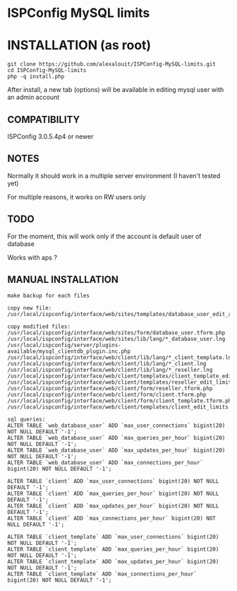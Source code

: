 ISPConfig MySQL limits
=========================


# INSTALLATION (as root)

```
git clone https://github.com/alexalouit/ISPConfig-MySQL-limits.git
cd ISPConfig-MySQL-limits
php -q install.php
```

After install, a new tab (options) will be available in editing mysql user with an admin account


## COMPATIBILITY

ISPConfig 3.0.5.4p4 or newer


## NOTES

Normally it should work in a multiple server environment (I haven't tested yet)

For multiple reasons, it works on RW users only


## TODO

For the moment, this will work only if the account is default user of database

Works with aps ?


## MANUAL INSTALLATION

```
make backup for each files

copy new file:
/usr/local/ispconfig/interface/web/sites/templates/database_user_edit_advanced.htm

copy modified files:
/usr/local/ispconfig/interface/web/sites/form/database_user.tform.php
/usr/local/ispconfig/interface/web/sites/lib/lang/*_database_user.lng
/usr/local/ispconfig/server/plugins-available/mysql_clientdb_plugin.inc.php
/usr/local/ispconfig/interface/web/client/lib/lang/*_client_template.lng
/usr/local/ispconfig/interface/web/client/lib/lang/*_client.lng
/usr/local/ispconfig/interface/web/client/lib/lang/*_reseller.lng
/usr/local/ispconfig/interface/web/client/templates/client_template_edit_limits.htm
/usr/local/ispconfig/interface/web/client/templates/reseller_edit_limits.htm
/usr/local/ispconfig/interface/web/client/form/reseller.tform.php
/usr/local/ispconfig/interface/web/client/form/client.tform.php
/usr/local/ispconfig/interface/web/client/form/client_template.tform.php
/usr/local/ispconfig/interface/web/client/templates/client_edit_limits.htm

sql queries:
ALTER TABLE `web_database_user` ADD `max_user_connections` bigint(20) NOT NULL DEFAULT '-1';
ALTER TABLE `web_database_user` ADD `max_queries_per_hour` bigint(20) NOT NULL DEFAULT '-1';
ALTER TABLE `web_database_user` ADD `max_updates_per_hour` bigint(20) NOT NULL DEFAULT '-1';
ALTER TABLE `web_database_user` ADD `max_connections_per_hour` bigint(20) NOT NULL DEFAULT '-1';

ALTER TABLE `client` ADD `max_user_connections` bigint(20) NOT NULL DEFAULT '-1';
ALTER TABLE `client` ADD `max_queries_per_hour` bigint(20) NOT NULL DEFAULT '-1';
ALTER TABLE `client` ADD `max_updates_per_hour` bigint(20) NOT NULL DEFAULT '-1';
ALTER TABLE `client` ADD `max_connections_per_hour` bigint(20) NOT NULL DEFAULT '-1';

ALTER TABLE `client_template` ADD `max_user_connections` bigint(20) NOT NULL DEFAULT '-1';
ALTER TABLE `client_template` ADD `max_queries_per_hour` bigint(20) NOT NULL DEFAULT '-1';
ALTER TABLE `client_template` ADD `max_updates_per_hour` bigint(20) NOT NULL DEFAULT '-1';
ALTER TABLE `client_template` ADD `max_connections_per_hour` bigint(20) NOT NULL DEFAULT '-1';
```